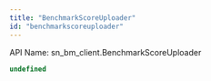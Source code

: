 ```yaml
---
title: "BenchmarkScoreUploader"
id: "benchmarkscoreuploader"
---
```


API Name: sn_bm_client.BenchmarkScoreUploader

```js
undefined
```